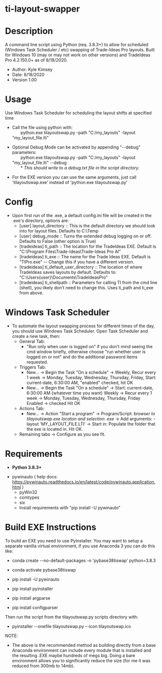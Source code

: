 # ti-layout-swapper


# Description
A command line script using Python (req. 3.8.3+) to allow for scheduled (Windows Task Scheduler / etc) swapping of Trade-Ideas Pro layouts. Built for Windows 10 (may or may not work on other versions) and TradeIdeas Pro 4.2.150.0+ as of 8/18/2020.

- Author: Kyle Kimsey
- Date: 8/18/2020
- Version 1.00

# Usage
Use Windows Task Scheduler for scheduling the layout shifts at specified time
* Call the file using python with:  
&nbsp;&nbsp;&nbsp;&nbsp;&nbsp;&nbsp; python.exe tilayoutswap.py -path "C:/my_layouts" -layout "my_layout_file.lti"
            
* Optional Debug Mode can be activated by appending "--debug" parameters:  
&nbsp;&nbsp;&nbsp;&nbsp;&nbsp;&nbsp; python.exe tilayoutswap.py -path "C:/my_layouts" -layout "my_layout_file.lti" --debug  
&nbsp;&nbsp;&nbsp;&nbsp;&nbsp;&nbsp; * *This should write to a debug.txt file in the script directory.*

* For the EXE version you can use the same arguments, just call 'tilayoutswap.exe' instead of 'python.exe tilayoutswap.py'
      
# Config
- Upon first run of the .exe, a default config.ini file will be created in the .exe's directory, options are:
    - [user] layout_directory :: This is the default directory we should look into for layout files. Defaults to C:\Temp
    - [user] debug_mode :: Turns the extended debug logging on or off. Defaults to False (other option is True)
    - [tradeideas] ti_path :: The location for the TradeIdeas EXE. Default is "C:\Program Files\Trade-Ideas\Trade-Ideas Pro AI\"
    - [tradeideas] ti_exe :: The name for the Trade Ideas EXE. Default is "TIPro.exe" -- Change this if you have a different version.
    - [tradeideas] ti_default_user_directory :: The location of where TradeIdeas saves layouts by default. Defaults to: "C:\Users\{user}\Documents\TradeIdeasPro"
    - [tradeideas] ti_shellpath :: Parameters for calling TI from the cmd line (shell), you likely don't need to change this. Uses ti_path and ti_exe from above.

# Windows Task Scheduler
- To automate the layout swapping process for different times of the day, you should use Windows Task Scheduler. Open Task Scheduler and create a new task, then:
    - General Tab:
        - "Run only when user is logged on" if you don't mind seeing the cmd window briefly, otherwise choose "run whether user is logged on or not" and do the additional password items requested.
    - Triggers Tab:
        - New... → Begin the Task "On a schedule" → Weekly, Recur every 1 week → Monday, Tuesday, Wednesday, Thursday, Friday, Start: current-date, 6:30:00 AM, "enabled" checked, hit OK
        - New... → Begin the Task "On a schedule" → 
            Start: current-date, 6:30:00 AM {whatever time you want}
            Weekly → Recur every 1 week → Monday, Tuesday, Wednesday, Thursday, Friday
            Enabled → checked
            Hit OK
    - Actions Tab:
        - New... → Action "Start a program" → Program/Script: *browser to tilayoutswap.exe locaton and selection .exe* → Add arguments: -layout 'MY_LAYOUT_FILE.LTI' → Start in: Populate the folder that the exe is located in. Hit OK.
    - Remaining tabs → Configure as you see fit.       

      
# Requirements
* **Python 3.8.3+**
- pywinauto   ( help docs: https://pywinauto.readthedocs.io/en/latest/code/pywinauto.application.html )
    - pyWin32
    - comtypes
    - six     
    - Install requirements with "pip install -U pywinauto"
    
    
# Build EXE Instructions
To build an EXE you need to use PyInstaller. You may want to setup a separate vanilla virtual environment, if you use Anaconda 3 you can do this like:

* conda create --no-default-packages -n 'pybase38tiswap' python=3.8.3
* conda activate pybase38tiswap

* pip install -U pywinauto
* pip install pyinstaller
* pip install argparse
* pip install configparser

Then run the script from the tilayoutswap.py scripts directory with:

* pyinstaller --onefile tilayoutswap.py --icon tilayoutswap.ico

NOTE:
- The above is the recommended method as building directly from a base Anaconda environment can include every module that is installed and the resulting .EXE maybe hundreds of megs big. Doing a bare environment allows you to significantly reduce the size (for me it was reduced from 300mb to 14mb).
